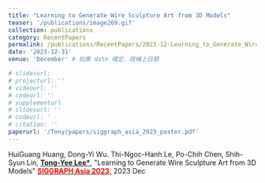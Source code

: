 ```yaml
---
title: "Learning to Generate Wire Sculpture Art from 3D Models"
teaser: '/publications/image269.gif'
collection: publications
category: RecentPapers
permalink: /publications/RecentPapers/2023-12-Learning_to_Generate_Wire_Sculpture_Art_from_3D_Models
date: '2023-12-31'
venue: 'December' # 如果 date 確定，就補上日期

# slidesurl: 
# projecturl: ''
# videourl: ''
# codeurl: ''
# supplementurl
# slidesurl: ''
# codeurl: '
# citation: ''
paperurl: '/Tony/papers/siggraph_asia_2023_poster.pdf'
---
```


HuiGuang Huang, Dong-Yi Wu. Thi-Ngoc-Hanh Le, Po-Chih Chen, Shih-Syun Lin, <strong><u>Tong-Yee Lee*</u></strong>, "Learning to Generate Wire Sculpture Art from 3D Models" <strong><u><span style="color:red">SIGGRAPH Asia 2023,</span></u></strong> 2023 Dec
